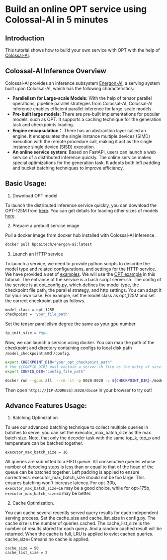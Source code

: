 # Build an online OPT service using Colossal-AI in 5 minutes

## Introduction

This tutorial shows how to build your own service with OPT with the help of [Colossal-AI](https://github.com/hpcaitech/ColossalAI).

## Colossal-AI Inference Overview
Colossal-AI provides an inference subsystem [Energon-AI](https://github.com/hpcaitech/EnergonAI), a serving system built upon Colossal-AI, which has the following characteristics:

- **Parallelism for Large-scale Models:** With the help of tensor parallel operations, pipeline parallel strategies from Colossal-AI, Colossal-AI inference enables efficient parallel inference for large-scale models.
- **Pre-built large models:** There are pre-built implementations for popular models, such as OPT. It supports a caching technique for the generation task and checkpoints loading.
- **Engine encapsulation：** There has an abstraction layer called an engine. It encapsulates the single instance multiple devices (SIMD) execution with the remote procedure call, making it act as the single instance single device (SISD) execution.
- **An online service system:** Based on FastAPI, users can launch a web service of a distributed inference quickly. The online service makes special optimizations for the generation task. It adopts both left padding and bucket batching techniques to improve efficiency.

## Basic Usage:

1. Download OPT model

To launch the distributed inference service quickly, you can download the OPT-125M from [here](https://huggingface.co/patrickvonplaten/opt_metaseq_125m/blob/main/model/restored.pt). You can get details for loading other sizes of models [here](https://github.com/hpcaitech/EnergonAI/tree/main/examples/opt/script).

2. Prepare a prebuilt service image

Pull a docker image from docker hub installed with Colossal-AI inference.

```bash
docker pull hpcaitech/energon-ai:latest
```

3. Launch an HTTP service

To launch a service, we need to provide python scripts to describe the model type and related configurations, and settings for the HTTP service.
We have provided a set of [examples](https://github.com/hpcaitech/EnergonAI/tree/main/examples]). We will use the [OPT example](https://github.com/hpcaitech/EnergonAI/tree/main/examples/opt) in this tutorial.
The entrance of the service is a bash script server.sh.
The config of the service is at opt_config.py, which defines the model type, the checkpoint file path, the parallel strategy, and http settings. You can adapt it for your own case.
For example, set the model class as opt_125M and set the correct checkpoint path as follows.

```bash
model_class = opt_125M
checkpoint = 'your_file_path'
```

Set the tensor parallelism degree the same as your gpu number.

```bash
tp_init_size = #gpu
```

Now, we can launch a service using docker. You can map the path of the checkpoint and directory containing configs to local disk path `/model_checkpoint` and `/config`.


```bash
export CHECKPOINT_DIR="your_opt_checkpoint_path"
# the ${CONFIG_DIR} must contain a server.sh file as the entry of service
export CONFIG_DIR="config_file_path"

docker run --gpus all  --rm -it -p 8020:8020 -v ${CHECKPOINT_DIR}:/model_checkpoint -v ${CONFIG_DIR}:/config --ipc=host energonai:latest
```

Then open `https://[IP-ADDRESS]:8020/docs#` in your browser to try out!


## Advance Features Usage:

1. Batching Optimization

To use our advanced batching technique to collect multiple queries in batches to serve, you can set the executor_max_batch_size as the max batch size. Note, that only the decoder task with the same top_k, top_p and temperature can be batched together.

```
executor_max_batch_size = 16
```

All queries are submitted to a FIFO queue. All consecutive queries whose number of decoding steps is less than or equal to that of the head of the queue can be batched together. Left padding is applied to ensure correctness. executor_max_batch_size should not be too large. This ensures batching won't increase latency. For opt-30b, `executor_max_batch_size=16` may be a good choice, while for opt-175b, `executor_max_batch_size=4` may be better.

2. Cache Optimization.

You can cache several recently served query results for each independent serving process. Set the cache_size and cache_list_size in config.py. The cache size is the number of queries cached. The cache_list_size is the number of results stored for each query. And a random cached result will be returned. When the cache is full, LRU is applied to evict cached queries. cache_size=0means no cache is applied.

```
cache_size = 50
cache_list_size = 2
```
